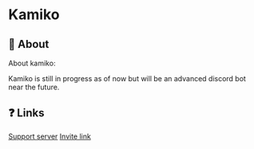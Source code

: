 # Kamiko

## 🌟 About

About kamiko:

Kamiko is still in progress as of now but will be an advanced discord bot near the future.

## ❓ Links

[Support server](https://discord.gg/e9bYSySh5k)
[Invite link](https://discord.com/api/oauth2/authorize?client_id=904321999302717500&permissions=0&scope=bot)
